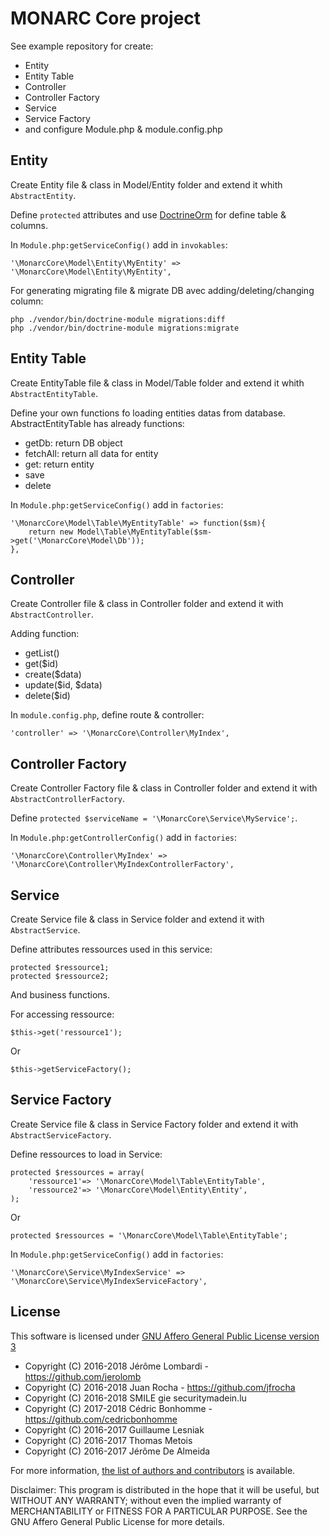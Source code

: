 MONARC Core project
===================


See example repository for create:

* Entity
* Entity Table
* Controller
* Controller Factory
* Service
* Service Factory
* and configure Module.php & module.config.php

Entity
------

Create Entity file & class in Model/Entity folder and extend it whith `AbstractEntity`.

Define `protected` attributes and use [DoctrineOrm][1] for define table & columns.

In `Module.php:getServiceConfig()` add in `invokables`:

	'\MonarcCore\Model\Entity\MyEntity' => '\MonarcCore\Model\Entity\MyEntity',

For generating migrating file & migrate DB avec adding/deleting/changing column:

	php ./vendor/bin/doctrine-module migrations:diff
	php ./vendor/bin/doctrine-module migrations:migrate


Entity Table
------------

Create EntityTable file & class in Model/Table folder and extend it whith `AbstractEntityTable`.

Define your own functions fo loading entities datas from database.
AbstractEntityTable has already functions:

* getDb: return DB object
* fetchAll: return all data for entity
* get: return entity
* save
* delete

In `Module.php:getServiceConfig()` add in `factories`:

	'\MonarcCore\Model\Table\MyEntityTable' => function($sm){
        return new Model\Table\MyEntityTable($sm->get('\MonarcCore\Model\Db'));
    },


Controller
----------

Create Controller file & class in Controller folder and extend it with `AbstractController`.

Adding function:

* getList()
* get($id)
* create($data)
* update($id, $data)
* delete($id)

In `module.config.php`, define route & controller:

	'controller' => '\MonarcCore\Controller\MyIndex',


Controller Factory
------------------

Create Controller Factory file & class in Controller folder and extend it with `AbstractControllerFactory`.

Define `protected $serviceName = '\MonarcCore\Service\MyService';`.

In `Module.php:getControllerConfig()` add in `factories`:

	'\MonarcCore\Controller\MyIndex' => '\MonarcCore\Controller\MyIndexControllerFactory',


Service
-------

Create Service file & class in Service folder and extend it with `AbstractService`.

Define attributes ressources used in this service:

	protected $ressource1;
	protected $ressource2;

And business functions.

For accessing ressource:

	$this->get('ressource1');

Or

	$this->getServiceFactory();


Service Factory
---------------

Create Service file & class in Service Factory folder and extend it with `AbstractServiceFactory`.

Define ressources to load in Service:

	protected $ressources = array(
		'ressource1'=> '\MonarcCore\Model\Table\EntityTable',
		'ressource2'=> '\MonarcCore\Model\Entity\Entity',
	);

Or

	protected $ressources = '\MonarcCore\Model\Table\EntityTable';

In `Module.php:getServiceConfig()` add in `factories`:

	'\MonarcCore\Service\MyIndexService' => '\MonarcCore\Service\MyIndexServiceFactory',


License
-------

This software is licensed under
[GNU Affero General Public License version 3](http://www.gnu.org/licenses/agpl-3.0.html)

- Copyright (C) 2016-2018 Jérôme Lombardi - https://github.com/jerolomb
- Copyright (C) 2016-2018 Juan Rocha - https://github.com/jfrocha
- Copyright (C) 2016-2018 SMILE gie securitymadein.lu
- Copyright (C) 2017-2018 Cédric Bonhomme - https://github.com/cedricbonhomme
- Copyright (C) 2016-2017 Guillaume Lesniak
- Copyright (C) 2016-2017 Thomas Metois
- Copyright (C) 2016-2017 Jérôme De Almeida

For more information, [the list of authors and contributors](AUTHORS) is available.

Disclaimer: This program is distributed in the hope that it will be useful, but
WITHOUT ANY WARRANTY; without even the implied warranty of MERCHANTABILITY or
FITNESS FOR A PARTICULAR PURPOSE.
See the GNU Affero General Public License for more details.



[^1]: https://stevenwilliamalexander.wordpress.com/2013/09/25/zf2-restful-api-example/
[^2]: https://www.youtube.com/watch?v=CGEDNMzWoFk
[^3]: http://docs.doctrine-project.org/projects/doctrine-orm/en/latest/reference/basic-mapping.html

[1]: http://docs.doctrine-project.org/projects/doctrine-orm/en/latest/reference/basic-mapping.html
